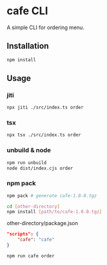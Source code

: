 # cafe CLI

A simple CLI for ordering menu.

## Installation

```bash
npm install
```

## Usage

### jiti

```bash
npx jiti ./src/index.ts order
```

### tsx

```bash
npx tsx ./src/index.ts order
```

### unbuild & node

```bash
npm run unbuild
node dist/index.cjs order
```

### npm pack

```bash
npm pack # generate cafe-1.0.0.tgz

cd [other-directory]
npm install [path/to/cafe-1.0.0.tgz]
```

other-directory/package.json

```json
"scripts": {
    "cafe": "cafe"
}
```

```bash
npm run cafe order
```
